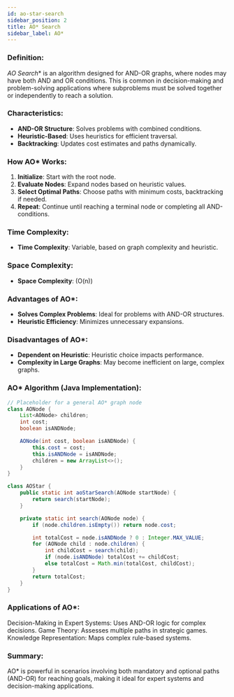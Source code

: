 ```yaml
---
id: ao-star-search  
sidebar_position: 2  
title: AO* Search  
sidebar_label: AO*  
---
```


### Definition:

**AO* Search** is an algorithm designed for AND-OR graphs, where nodes may have both AND and OR conditions. This is common in decision-making and problem-solving applications where subproblems must be solved together or independently to reach a solution.

### Characteristics:

- **AND-OR Structure**: Solves problems with combined conditions.
- **Heuristic-Based**: Uses heuristics for efficient traversal.
- **Backtracking**: Updates cost estimates and paths dynamically.

### How AO* Works:

1. **Initialize**: Start with the root node.
2. **Evaluate Nodes**: Expand nodes based on heuristic values.
3. **Select Optimal Paths**: Choose paths with minimum costs, backtracking if needed.
4. **Repeat**: Continue until reaching a terminal node or completing all AND-conditions.

### Time Complexity:

- **Time Complexity**: Variable, based on graph complexity and heuristic.

### Space Complexity:

- **Space Complexity**: \(O(n)\)

### Advantages of AO*:

- **Solves Complex Problems**: Ideal for problems with AND-OR structures.
- **Heuristic Efficiency**: Minimizes unnecessary expansions.

### Disadvantages of AO*:

- **Dependent on Heuristic**: Heuristic choice impacts performance.
- **Complexity in Large Graphs**: May become inefficient on large, complex graphs.

### AO* Algorithm (Java Implementation):

```java
// Placeholder for a general AO* graph node
class AONode {
    List<AONode> children;
    int cost;
    boolean isANDNode;

    AONode(int cost, boolean isANDNode) {
        this.cost = cost;
        this.isANDNode = isANDNode;
        children = new ArrayList<>();
    }
}

class AOStar {
    public static int aoStarSearch(AONode startNode) {
        return search(startNode);
    }

    private static int search(AONode node) {
        if (node.children.isEmpty()) return node.cost;

        int totalCost = node.isANDNode ? 0 : Integer.MAX_VALUE;
        for (AONode child : node.children) {
            int childCost = search(child);
            if (node.isANDNode) totalCost += childCost;
            else totalCost = Math.min(totalCost, childCost);
        }
        return totalCost;
    }
}
```
### Applications of AO*:
Decision-Making in Expert Systems: Uses AND-OR logic for complex decisions.
Game Theory: Assesses multiple paths in strategic games.
Knowledge Representation: Maps complex rule-based systems.
### Summary:
AO* is powerful in scenarios involving both mandatory and optional paths (AND-OR) for reaching goals, making it ideal for expert systems and decision-making applications.
